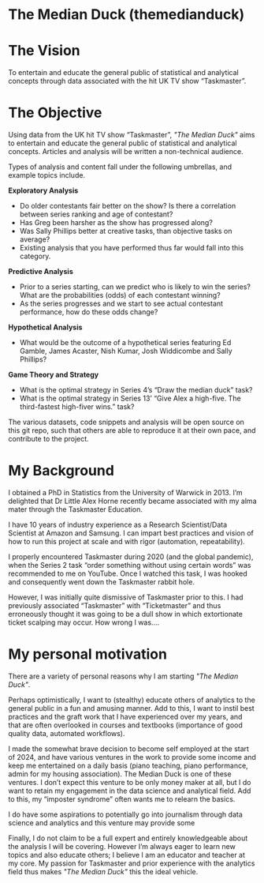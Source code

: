 # The Median Duck (themedianduck)

# The Vision 
To entertain and educate the general public of statistical and analytical concepts through data associated with the hit UK TV show “Taskmaster”.


# The Objective
Using data from the UK hit TV show “Taskmaster”, _"The Median Duck"_ aims to entertain and educate the general public of statistical and analytical concepts. Articles and analysis will be written a non-technical audience.

Types of analysis and content fall under the following umbrellas, and example topics include. 

**Exploratory Analysis**
- Do older contestants fair better on the show? Is there a correlation between series ranking and age of contestant?
- Has Greg been harsher as the show has progressed along?
- Was Sally Phillips better at creative tasks, than objective tasks on average?
- Existing analysis that you have performed thus far would fall into this category.

**Predictive Analysis**
- Prior to a series starting, can we predict who is likely to win the series? What are the probabilities (odds) of each contestant winning?
- As the series progresses and we start to see actual contestant performance, how do these odds change?

**Hypothetical Analysis**
- What would be the outcome of a hypothetical series featuring Ed Gamble, James Acaster, Nish Kumar, Josh Widdicombe and Sally Phillips?

**Game Theory and Strategy**
- What is the optimal strategy in Series 4’s “Draw the median duck” task?
- What is the optimal strategy in Series 13’ “Give Alex a high-five. The third-fastest high-fiver wins.” task?

The various datasets, code snippets and analysis will be open source on this git repo, such that others are able to reproduce it at their own pace, and contribute to the project. 

# My Background
I obtained a PhD in Statistics from the University of Warwick in 2013. I’m delighted that Dr Little Alex Horne recently became associated  with my alma mater through the Taskmaster Education. 

I have 10 years of industry experience as a Research Scientist/Data Scientist at Amazon and Samsung. I can impart best practices and vision of how to run this project at scale and with rigor (automation, repeatability).

I properly encountered Taskmaster during 2020 (and the global pandemic), when the Series 2 task “order something without using certain words” was recommended to me on YouTube. Once I watched this task, I was hooked and consequently went down the Taskmaster rabbit hole.

However, I was initially quite dismissive of Taskmaster prior to this. I had previously associated “Taskmaster” with “Ticketmaster” and thus erroneously thought it was going to be a dull show in which extortionate ticket scalping may occur. How wrong I was….


# My personal motivation
There are a variety of personal reasons why I am starting _"The Median Duck"_. 

Perhaps optimistically, I want to (stealthy) educate others of analytics to the general public in a fun and amusing manner. Add to this, I want to instil best practices and the graft work that I have experienced over my years, and that are often overlooked in courses and textbooks (importance of good quality data, automated workflows).

I made the somewhat brave decision to become self employed at the start of 2024, and have various ventures in the work to provide some income and keep me entertained on a daily basis (piano teaching, piano performance, admin for my housing association). The Median Duck is one of these ventures. I don’t expect this venture to be only money maker at all, but I do want to retain my engagement in the data science and analytical field. Add to this, my “imposter syndrome” often wants me to relearn the basics. 

I do have some aspirations to potentially go into journalism through data science and analytics and this venture may provide some 

Finally, I do not claim to be a full expert and entirely knowledgeable about the analysis I will be covering. However I’m always eager to learn new topics and also educate others; I believe I am an educator and teacher at my core. My passion for Taskmaster and prior experience with the analytics field thus makes _"The Median Duck"_ this the ideal vehicle.
